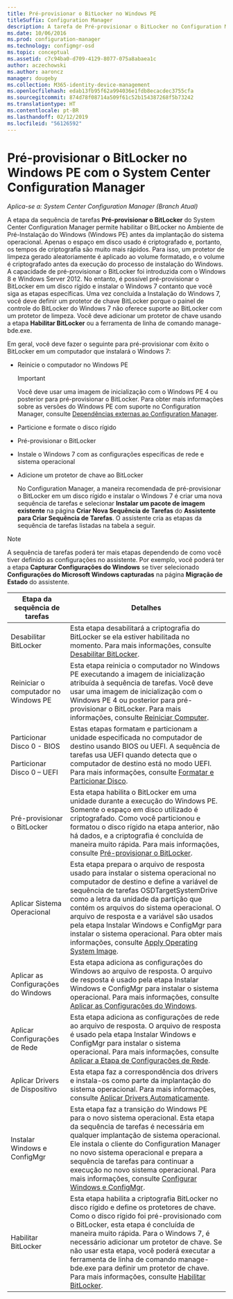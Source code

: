 ```yaml
---
title: Pré-provisionar o BitLocker no Windows PE
titleSuffix: Configuration Manager
description: A tarefa de Pré-provisionar o BitLocker no Configuration Manager habilita o BitLocker no Ambiente de Pré-Instalação do Windows antes da implantação de sistema operacional.
ms.date: 10/06/2016
ms.prod: configuration-manager
ms.technology: configmgr-osd
ms.topic: conceptual
ms.assetid: c7c94ba0-d709-4129-8077-075a8abaea1c
author: aczechowski
ms.author: aaroncz
manager: dougeby
ms.collection: M365-identity-device-management
ms.openlocfilehash: edab13fb95f62a994036e1fdb8ecacdec3755cfa
ms.sourcegitcommit: 874d78f08714a509f61c52b154387268f5b73242
ms.translationtype: HT
ms.contentlocale: pt-BR
ms.lasthandoff: 02/12/2019
ms.locfileid: "56126592"
---
```

# <a name="preprovision-bitlocker-in-windows-pe-with-system-center-configuration-manager"></a>Pré-provisionar o BitLocker no Windows PE com o System Center Configuration Manager

*Aplica-se a: System Center Configuration Manager (Branch Atual)*

A etapa da sequência de tarefas **Pré-provisionar o BitLocker** do System Center Configuration Manager permite habilitar o BitLocker no Ambiente de Pré-Instalação do Windows (Windows PE) antes da implantação do sistema operacional. Apenas o espaço em disco usado é criptografado e, portanto, os tempos de criptografia são muito mais rápidos. Para isso, um protetor de limpeza gerado aleatoriamente é aplicado ao volume formatado, e o volume é criptografado antes da execução do processo de instalação do Windows. A capacidade de pré-provisionar o BitLocker foi introduzida com o Windows 8 e Windows Server 2012. No entanto, é possível pré-provisionar o BitLocker em um disco rígido e instalar o Windows 7 contanto que você siga as etapas específicas. Uma vez concluída a Instalação do Windows 7, você deve definir um protetor de chave BitLocker porque o painel de controle do BitLocker do Windows 7 não oferece suporte ao BitLocker com um protetor de limpeza. Você deve adicionar um protetor de chave usando a etapa **Habilitar BitLocker** ou a ferramenta de linha de comando manage-bde.exe.  

 Em geral, você deve fazer o seguinte para pré-provisionar com êxito o BitLocker em um computador que instalará o Windows 7:  

- Reinicie o computador no Windows PE  

  > [!IMPORTANT]  
  >  Você deve usar uma imagem de inicialização com o Windows PE 4 ou posterior para pré-provisionar o BitLocker. Para obter mais informações sobre as versões do Windows PE com suporte no Configuration Manager, consulte [Dependências externas ao Configuration Manager](../plan-design/infrastructure-requirements-for-operating-system-deployment.md#BKMK_ExternalDependencies).  

- Particione e formate o disco rígido  

- Pré-provisionar o BitLocker  

- Instale o Windows 7 com as configurações específicas de rede e sistema operacional  

- Adicione um protetor de chave ao BitLocker  

  No Configuration Manager, a maneira recomendada de pré-provisionar o BitLocker em um disco rígido e instalar o Windows 7 é criar uma nova sequência de tarefas e selecionar **Instalar um pacote de imagem existente** na página **Criar Nova Sequência de Tarefas** do **Assistente para Criar Sequência de Tarefas**. O assistente cria as etapas da sequência de tarefas listadas na tabela a seguir.  

> [!NOTE]  
>  A sequência de tarefas poderá ter mais etapas dependendo de como você tiver definido as configurações no assistente. Por exemplo, você poderá ter a etapa **Capturar Configurações do Windows** se tiver selecionado **Configurações do Microsoft Windows capturadas** na página **Migração de Estado** do assistente.  

|Etapa da sequência de tarefas|Detalhes|  
|------------------------|-------------|  
|Desabilitar BitLocker|Esta etapa desabilitará a criptografia do BitLocker se ela estiver habilitada no momento. Para mais informações, consulte [Desabilitar BitLocker](../understand/task-sequence-steps.md#BKMK_DisableBitLocker).|  
|Reiniciar o computador no Windows PE|Esta etapa reinicia o computador no Windows PE executando a imagem de inicialização atribuída à sequência de tarefas. Você deve usar uma imagem de inicialização com o Windows PE 4 ou posterior para pré-provisionar o BitLocker. Para mais informações, consulte [Reiniciar Computer](../understand/task-sequence-steps.md#BKMK_RestartComputer).|  
|Particionar Disco 0 - BIOS<br /><br /> Particionar Disco 0 – UEFI|Estas etapas formatam e particionam a unidade especificada no computador de destino usando BIOS ou UEFI. A sequência de tarefas usa UEFI quando detecta que o computador de destino está no modo UEFI. Para mais informações, consulte [Formatar e Particionar Disco](../understand/task-sequence-steps.md#BKMK_FormatandPartitionDisk).|  
|Pré-provisionar o BitLocker|Esta etapa habilita o BitLocker em uma unidade durante a execução do Windows PE. Somente o espaço em disco utilizado é criptografado. Como você particionou e formatou o disco rígido na etapa anterior, não há dados, e a criptografia é concluída de maneira muito rápida. Para mais informações, consulte [Pré-provisionar o BitLocker](../understand/task-sequence-steps.md#BKMK_PreProvisionBitLocker).|  
|Aplicar Sistema Operacional|Esta etapa prepara o arquivo de resposta usado para instalar o sistema operacional no computador de destino e define a variável de sequência de tarefas OSDTargetSystemDrive como a letra da unidade da partição que contém os arquivos do sistema operacional. O arquivo de resposta e a variável são usados pela etapa Instalar Windows e ConfigMgr para instalar o sistema operacional. Para obter mais informações, consulte [Apply Operating System Image](../understand/task-sequence-steps.md#BKMK_ApplyOperatingSystemImage).|  
|Aplicar as Configurações do Windows|Esta etapa adiciona as configurações do Windows ao arquivo de resposta. O arquivo de resposta é usado pela etapa Instalar Windows e ConfigMgr para instalar o sistema operacional. Para mais informações, consulte [Aplicar as Configurações do Windows](../understand/task-sequence-steps.md#BKMK_ApplyWindowsSettings).|  
|Aplicar Configurações de Rede|Esta etapa adiciona as configurações de rede ao arquivo de resposta. O arquivo de resposta é usado pela etapa Instalar Windows e ConfigMgr para instalar o sistema operacional. Para mais informações, consulte [Aplicar a Etapa de Configurações de Rede](../understand/task-sequence-steps.md#BKMK_ApplyNetworkSettings).|  
|Aplicar Drivers de Dispositivo|Esta etapa faz a correspondência dos drivers e instala-os como parte da implantação do sistema operacional. Para mais informações, consulte [Aplicar Drivers Automaticamente](../understand/task-sequence-steps.md#BKMK_AutoApplyDrivers).|  
|Instalar Windows e ConfigMgr|Esta etapa faz a transição do Windows PE para o novo sistema operacional. Esta etapa da sequência de tarefas é necessária em qualquer implantação de sistema operacional. Ele instala o cliente do Configuration Manager no novo sistema operacional e prepara a sequência de tarefas para continuar a execução no novo sistema operacional. Para mais informações, consulte [Configurar Windows e ConfigMgr](../understand/task-sequence-steps.md#BKMK_SetupWindowsandConfigMgr).|  
|Habilitar BitLocker|Esta etapa habilita a criptografia BitLocker no disco rígido e define os protetores de chave. Como o disco rígido foi pré-provisionado com o BitLocker, esta etapa é concluída de maneira muito rápida. Para o Windows 7, é necessário adicionar um protetor de chave. Se não usar esta etapa, você poderá executar a ferramenta de linha de comando manage-bde.exe para definir um protetor de chave. Para mais informações, consulte [Habilitar BitLocker](../understand/task-sequence-steps.md#BKMK_EnableBitLocker).|  
